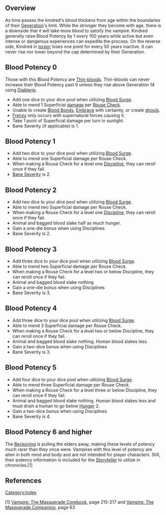 ## Overview

As time passes the kindred's blood thickens from age within the
boundaries of their
[Generation](./generation.md)'s
limit. While the stronger they become with age, there is a downside that
it will take more blood to satisfy the vampire. Kindred generally raise
Blood Potency by 1 every 100 years while active but even intense or
dangerous experiences can expedite the process. On the reverse side,
Kindred in [torpor](./torpor.md)
loses one point for every 50 years inactive. It can never rise nor lower
beyond the cap determined by their Generation.

## Blood Potency 0

Those with this Blood Potency are [Thin-bloods](./thinblood.md). Thin-bloods can never increase
their Blood Potency past 0 unless they rise above Generation 14 using
[Diablerie](./diablerie.md).

- Add one dice to your dice pool when utilizing
  [Blood Surge](./blood_surge.md).
- Able to mend 1 Superficial
  [damage](./health.md) per
  <a href="Rouse_Check" class="wikilink" title="Rouse Check">Rouse
  Check</a>.
- Unable to create
  [Blood Bonds](./blood_bond.md),
  <a href="Embrace" class="wikilink" title="Embrace">Embrace</a> with
  certainty, or create
  [ghouls](./mortals_ghouls.md).
- [Frenzy](./frenzy.md) only
  occurs with supernatural forces causing it.
- Take 1 point of Superficial damage per turn in sunlight.
- Bane Severity (if applicable) is 1.

## Blood Potency 1

- Add two dice to your dice pool when utilizing
  [Blood Surge](./blood_surge.md).
- Able to mend one Superficial damage per Rouse Check.
- When making a Rouse Check for a level one
  [Discipline](./disciplines.md),
  they can reroll once if they fail.
- [Bane Severity](./banes.md#bane-severity) is 2.

## Blood Potency 2

- Add two dice to your dice pool when utilizing
  [Blood Surge](./blood_surge.md).
- Able to mend two Superficial damage per Rouse Check.
- When making a Rouse Check for a level one
  [Discipline](./disciplines.md),
  they can reroll once if they fail.
- Animal and bagged blood slake half as much hunger.
- Gain a one-die bonus when using Disciplines
- Bane Severity is 2.

## Blood Potency 3

- Add three dice to your dice pool when utilizing
  [Blood Surge](./blood_surge.md).
- Able to mend two Superficial damage per Rouse Check.
- When making a Rouse Check for a level two or below Discipline, they
  can reroll once if they fail.
- Animal and bagged blood slake nothing.
- Gain a one-die bonus when using Disciplines
- Bane Severity is 3.

## Blood Potency 4

- Add three dice to your dice pool when utilizing
  [Blood Surge](./blood_surge.md).
- Able to mend 3 Superficial damage per Rouse Check.
- When making a Rouse Check for a level two or below Discipline, they
  can reroll once if they fail.
- Animal and bagged blood slake nothing. Human blood slakes less.
- Gain a two-dice bonus when using Disciplines
- Bane Severity is 3.

## Blood Potency 5

- Add four dice to your dice pool when utilizing
  [Blood Surge](./blood_surge.md).
- Able to mend three Superficial damage per Rouse Check.
- When making a Rouse Check for a level three or below Discipline, they
  can reroll once if they fail.
- Animal and bagged blood slake nothing. Human blood slakes less and
  must drain a human to go below
  <a href="Hunger_system" class="wikilink" title="Hunger">Hunger</a> 2.
- Gain a two-dice bonus when using Disciplines
- Bane Severity is 4.

## Blood Potency 6 and higher

The [Beckoning](./beckoning.md)
is pulling the elders away, making these levels of potency much rarer
than they once were. Vampires with this level of potency are alien in
both mind and body and are not intended for player characters. Still,
their potency information is included for the
<a href="Storyteller" class="wikilink"
title="Storyteller">Storyteller</a> to utilize in chronicles.[1]

## References

<references />

<a href="Category:Index" class="wikilink"
title="Category:Index">Category:Index</a>

[1] <a href="Vampire:_The_Masquerade_Corebook" class="wikilink"
title="Vampire: The Masquerade Corebook">Vampire: The Masquerade
Corebook</a>, page 215-217 and
<a href="Vampire:_The_Masquerade_Companion" class="wikilink"
title="Vampire: The Masquerade Companion">Vampire: The Masquerade
Companion</a>, page 63
